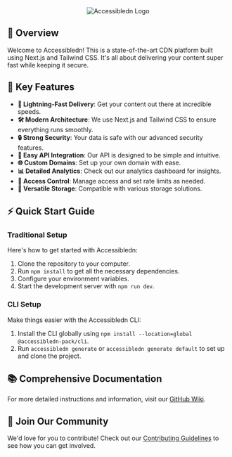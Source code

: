<div align="center">
  <img src="assets/logo_text.png" alt="Accessibledn Logo" style="max-width: 100%; height: auto;" />
</div>

## 🚀 Overview
Welcome to Accessibledn! This is a state-of-the-art CDN platform built using Next.js and Tailwind CSS. It's all about delivering your content super fast while keeping it secure.

## 🌟 Key Features
- **🚀 Lightning-Fast Delivery**: Get your content out there at incredible speeds.
- **🛠️ Modern Architecture**: We use Next.js and Tailwind CSS to ensure everything runs smoothly.
- **🔒 Strong Security**: Your data is safe with our advanced security features.
- **🔗 Easy API Integration**: Our API is designed to be simple and intuitive.
- **🌐 Custom Domains**: Set up your own domain with ease.
- **📊 Detailed Analytics**: Check out our analytics dashboard for insights.
- **🔑 Access Control**: Manage access and set rate limits as needed.
- **💾 Versatile Storage**: Compatible with various storage solutions.

## ⚡ Quick Start Guide
### Traditional Setup
Here's how to get started with Accessibledn:

1. Clone the repository to your computer.
2. Run `npm install` to get all the necessary dependencies.
3. Configure your environment variables.
4. Start the development server with `npm run dev`.

### CLI Setup
Make things easier with the Accessibledn CLI:

1. Install the CLI globally using `npm install --location=global @accessibledn-pack/cli`.
2. Run `accessibledn generate` or `accessibledn generate default` to set up and clone the project.

## 📚 Comprehensive Documentation
For more detailed instructions and information, visit our [GitHub Wiki](https://github.com/accessibledn-pack/accessibledn/wiki).

## 🤝 Join Our Community
We'd love for you to contribute! Check out our [Contributing Guidelines](CONTRIBUTING.md) to see how you can get involved.
